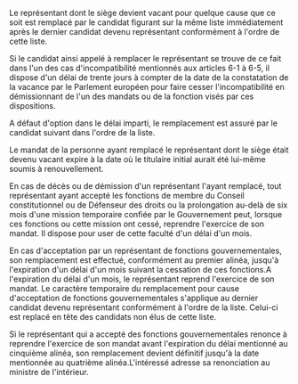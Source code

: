 Le représentant dont le siège devient vacant pour quelque cause que ce soit est remplacé par le candidat figurant sur la même liste immédiatement après le dernier candidat devenu représentant conformément à l'ordre de cette liste.

Si le candidat ainsi appelé à remplacer le représentant se trouve de ce fait dans l'un des cas d'incompatibilité mentionnés aux articles 6-1 à 6-5, il dispose d'un délai de trente jours à compter de la date de la constatation de la vacance par le Parlement européen pour faire cesser l'incompatibilité en démissionnant de l'un des mandats ou de la fonction visés par ces dispositions.

A défaut d'option dans le délai imparti, le remplacement est assuré par le candidat suivant dans l'ordre de la liste.

Le mandat de la personne ayant remplacé le représentant dont le siège était devenu vacant expire à la date où le titulaire initial aurait été lui-même soumis à renouvellement.

En cas de décès ou de démission d'un représentant l'ayant remplacé, tout représentant ayant accepté les fonctions de membre du Conseil constitutionnel ou de Défenseur des droits ou la prolongation au-delà de six mois d'une mission temporaire confiée par le Gouvernement peut, lorsque ces fonctions ou cette mission ont cessé, reprendre l'exercice de son mandat. Il dispose pour user de cette faculté d'un délai d'un mois.

En cas d'acceptation par un représentant de fonctions gouvernementales, son remplacement est effectué, conformément au premier alinéa, jusqu'à l'expiration d'un délai d'un mois suivant la cessation de ces fonctions.A l'expiration du délai d'un mois, le représentant reprend l'exercice de son mandat. Le caractère temporaire du remplacement pour cause d'acceptation de fonctions gouvernementales s'applique au dernier candidat devenu représentant conformément à l'ordre de la liste. Celui-ci est replacé en tête des candidats non élus de cette liste.

Si le représentant qui a accepté des fonctions gouvernementales renonce à reprendre l'exercice de son mandat avant l'expiration du délai mentionné au cinquième alinéa, son remplacement devient définitif jusqu'à la date mentionnée au quatrième alinéa.L'intéressé adresse sa renonciation au ministre de l'intérieur.
